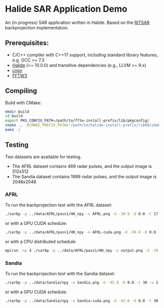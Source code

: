 # Halide SAR Application Demo

An (in progress) SAR application written in Halide.
Based on the [RITSAR](https://github.com/dm6718/RITSAR) backprojection implementation.


## Prerequisites:

* C/C++ compiler with C++17 support, including standard library features, e.g. GCC >= 7.3
* [Halide](https://halide-lang.org/) (>= 10.0.0) and transitive dependencies (e.g., LLVM >= 9.x)
* [cnpy](https://github.com/rogersce/cnpy)
* [FFTW3](http://www.fftw.org/)


## Compiling

Build with CMake:

```sh
mkdir build
cd build
export PKG_CONFIG_PATH=/path/to/fftw-install-prefix/lib/pkgconfig/
cmake .. -DCMAKE_PREFIX_PATH="/path/to/halide-install-prefix/lib64/cmake/Halide/;/path/to/cnpy-install-prefix/"
make -j
```


## Testing

Two datasets are available for testing.

* The AFRL dataset contains 469 radar pulses, and the output image is 512x512
* The Sandia dataset contains 1999 radar pulses, and the output image is 2048x2048

### AFRL

To run the backprojection test with the AFRL dataset:

```sh
./sarbp -p ../data/AFRL/pass1/HH_npy -o AFRL.png -d -30.0 -D 0.0 -t 17 -u 2
```

or with a GPU CUDA schedule:

```sh
./sarbp -p ../data/AFRL/pass1/HH_npy -o AFRL-cuda.png -d -30.0 -D 0.0 -t 17 -u 2 -s cuda
```

or with a CPU distributed schedule:

```sh
mpirun -np 4 ./sarbp -p ../data/AFRL/pass1/HH_npy -o output.png -d -30.0 -D 0.0 -t 17 -u 2 -s cpu_distributed
```

### Sandia

To run the backprojection test with the Sandia dataset:
```sh
./sarbp -p ../data/Sandia/npy -o Sandia.png -d -45.0 -D 0.0 -t 30 -u 2
```

or with a GPU CUDA schedule:

```sh
./sarbp -p ../data/Sandia/npy -o Sandia-cuda.png -d -45.0 -D 0.0 -t 30 -u 2 -s cuda
```
